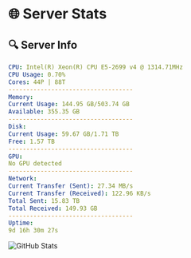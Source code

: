 # 🌐 Server Stats
## 🔍 Server Info
```yaml
CPU: Intel(R) Xeon(R) CPU E5-2699 v4 @ 1314.71MHz
CPU Usage: 0.70%
Cores: 44P | 88T
-----------------------------------
Memory:
Current Usage: 144.95 GB/503.74 GB
Available: 355.35 GB
-----------------------------------
Disk:
Current Usage: 59.67 GB/1.71 TB
Free: 1.57 TB
-----------------------------------
GPU:
No GPU detected
-----------------------------------
Network:
Current Transfer (Sent): 27.34 MB/s
Current Transfer (Received): 122.96 KB/s
Total Sent: 15.83 TB
Total Received: 149.93 GB
-----------------------------------
Uptime:
9d 16h 30m 27s
```
![GitHub Stats](https://img.shields.io/badge/Updated-2025-03-17_13:53:16-blue)